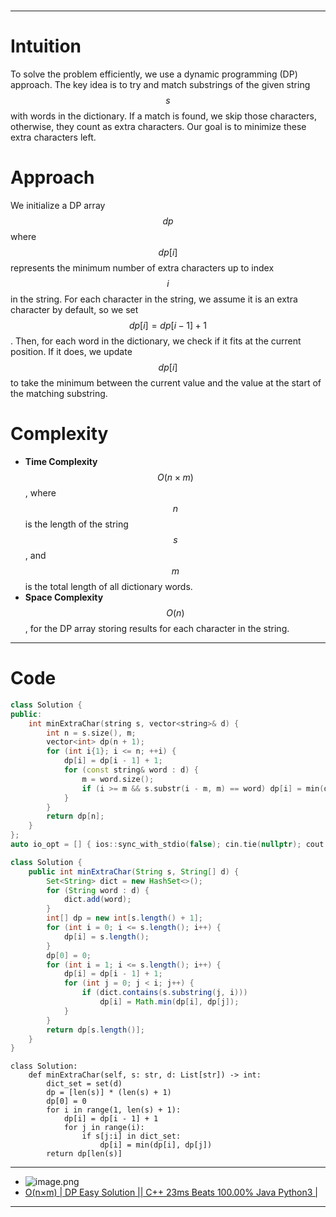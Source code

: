 #
---
# Intuition
To solve the problem efficiently, we use a dynamic programming (DP) approach. The key idea is to try and match substrings of the given string $$s$$ with words in the dictionary. If a match is found, we skip those characters, otherwise, they count as extra characters. Our goal is to minimize these extra characters left.

# Approach
We initialize a DP array $$dp$$ where $$dp[i]$$ represents the minimum number of extra characters up to index $$i$$ in the string. For each character in the string, we assume it is an extra character by default, so we set $$dp[i] = dp[i-1] + 1$$. Then, for each word in the dictionary, we check if it fits at the current position. If it does, we update $$dp[i]$$ to take the minimum between the current value and the value at the start of the matching substring.

# Complexity
- **Time Complexity** $$O(n \times m)$$, where $$n$$ is the length of the string $$s$$, and $$m$$ is the total length of all dictionary words.
- **Space Complexity** $$O(n)$$, for the DP array storing results for each character in the string.
---
# Code
```cpp []
class Solution {
public:
    int minExtraChar(string s, vector<string>& d) {
        int n = s.size(), m;
        vector<int> dp(n + 1);
        for (int i{1}; i <= n; ++i) {
            dp[i] = dp[i - 1] + 1; 
            for (const string& word : d) {
                m = word.size();
                if (i >= m && s.substr(i - m, m) == word) dp[i] = min(dp[i], dp[i - m]);
            }
        }
        return dp[n];
    }
};
auto io_opt = [] { ios::sync_with_stdio(false); cin.tie(nullptr); cout.tie(nullptr); return 0; }();
```
```java []
class Solution {
    public int minExtraChar(String s, String[] d) {
        Set<String> dict = new HashSet<>();
        for (String word : d) {
            dict.add(word);
        }
        int[] dp = new int[s.length() + 1];
        for (int i = 0; i <= s.length(); i++) {
            dp[i] = s.length(); 
        }
        dp[0] = 0; 
        for (int i = 1; i <= s.length(); i++) {
            dp[i] = dp[i - 1] + 1;  
            for (int j = 0; j < i; j++) {
                if (dict.contains(s.substring(j, i))) 
                    dp[i] = Math.min(dp[i], dp[j]);  
            }
        }
        return dp[s.length()]; 
    }
}
```
```python3 []
class Solution:
    def minExtraChar(self, s: str, d: List[str]) -> int:
        dict_set = set(d)
        dp = [len(s)] * (len(s) + 1)
        dp[0] = 0  
        for i in range(1, len(s) + 1):
            dp[i] = dp[i - 1] + 1  
            for j in range(i):
                if s[j:i] in dict_set: 
                    dp[i] = min(dp[i], dp[j])
        return dp[len(s)]  
```


---

- ![image.png](https://assets.leetcode.com/users/images/734b75c7-5ef2-4015-8da9-8f84772a8d63_1727058109.8440282.png)
- [O(n×m) | DP Easy Solution || C++ 23ms Beats 100.00% Java Python3 |](https://leetcode.com/problems/extra-characters-in-a-string/description/?envType=daily-question&envId=2024-09-23)

---